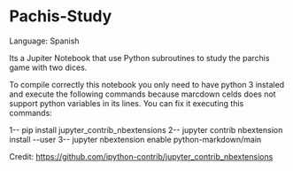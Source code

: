 # Pachis-Study
Language: Spanish

Its a Jupiter Notebook that use Python subroutines to study the parchis game with two dices.

To compile correctly this notebook you only need to have python 3 instaled and execute the following commands because marcdown celds does not support python variables in its lines. You can fix it executing this commands:

1-- pip install jupyter_contrib_nbextensions
2-- jupyter contrib nbextension install --user
3-- jupyter nbextension enable python-markdown/main

Credit: https://github.com/ipython-contrib/jupyter_contrib_nbextensions
